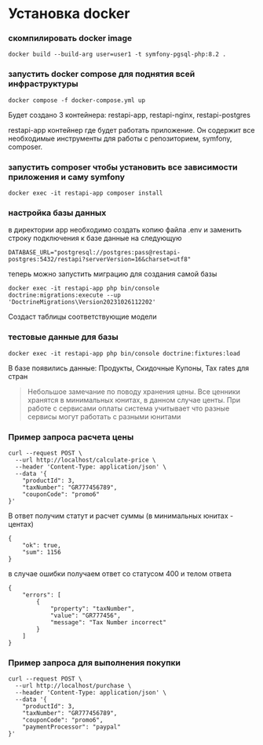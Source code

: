 # Установка docker

### скомпилировать docker image
```
docker build --build-arg user=user1 -t symfony-pgsql-php:8.2 .
```

### запустить docker compose для поднятия всей инфраструктуры
```
docker compose -f docker-compose.yml up
```

Будет создано 3 контейнера: restapi-app, restapi-nginx, restapi-postgres

restapi-app контейнер где будет работать приложение. Он содержит все необходимые инструменты для работы с репозиторием, symfony, composer.


### запустить composer чтобы установить все зависимости приложения и саму symfony

```
docker exec -it restapi-app composer install
```

### настройка базы данных

в директории app необходимо создать копию файла .env и заменить строку подключения к базе данные на следующую

```
DATABASE_URL="postgresql://postgres:pass@restapi-postgres:5432/restapi?serverVersion=16&charset=utf8"
```

теперь можно запустить миграцию для создания самой базы

```
docker exec -it restapi-app php bin/console doctrine:migrations:execute --up 'DoctrineMigrations\Version20231026112202' 
```

Создаст таблицы соответствующие модели

### тестовые данные для базы

```
docker exec -it restapi-app php bin/console doctrine:fixtures:load
```

В базе появились данные: Продукты, Скидочные Купоны, Tax rates для стран

> Небольшое замечание по поводу хранения цены. Все ценники хранятся в минимальных юнитах, в данном случае центы. При работе с сервисами оплаты система учитывает что разные сервисы могут работать с разными юнитами 

### Пример запроса расчета цены

```
curl --request POST \
  --url http://localhost/calculate-price \
  --header 'Content-Type: application/json' \
  --data '{
    "productId": 3,
    "taxNumber": "GR777456789",
    "couponCode": "promo6"
}'
```
В ответ получим  статут и расчет суммы (в минимальных юнитах - центах)

```
{
    "ok": true,
    "sum": 1156
}
```
в случае ошибки получаем ответ со статусом 400 и телом ответа

```
{
    "errors": [
        {
            "property": "taxNumber",
            "value": "GR777456",
            "message": "Tax Number incorrect"
        }
    ]
}
```

### Пример запроса для выполнения покупки

```
curl --request POST \
  --url http://localhost/purchase \
  --header 'Content-Type: application/json' \
  --data '{
    "productId": 3,
    "taxNumber": "GR777456789",
    "couponCode": "promo6",
    "paymentProcessor": "paypal"
}'
```